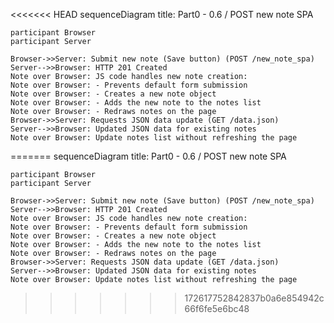 <<<<<<< HEAD
sequenceDiagram
    title: Part0 - 0.6 / POST new note SPA

    participant Browser
    participant Server

    Browser->>Server: Submit new note (Save button) (POST /new_note_spa)
    Server-->>Browser: HTTP 201 Created
    Note over Browser: JS code handles new note creation:
    Note over Browser: - Prevents default form submission
    Note over Browser: - Creates a new note object
    Note over Browser: - Adds the new note to the notes list
    Note over Browser: - Redraws notes on the page
    Browser->>Server: Requests JSON data update (GET /data.json)
    Server-->>Browser: Updated JSON data for existing notes
    Note over Browser: Update notes list without refreshing the page
=======
sequenceDiagram
    title: Part0 - 0.6 / POST new note SPA

    participant Browser
    participant Server

    Browser->>Server: Submit new note (Save button) (POST /new_note_spa)
    Server-->>Browser: HTTP 201 Created
    Note over Browser: JS code handles new note creation:
    Note over Browser: - Prevents default form submission
    Note over Browser: - Creates a new note object
    Note over Browser: - Adds the new note to the notes list
    Note over Browser: - Redraws notes on the page
    Browser->>Server: Requests JSON data update (GET /data.json)
    Server-->>Browser: Updated JSON data for existing notes
    Note over Browser: Update notes list without refreshing the page
>>>>>>> 172617752842837b0a6e854942c66f6fe5e6bc48
